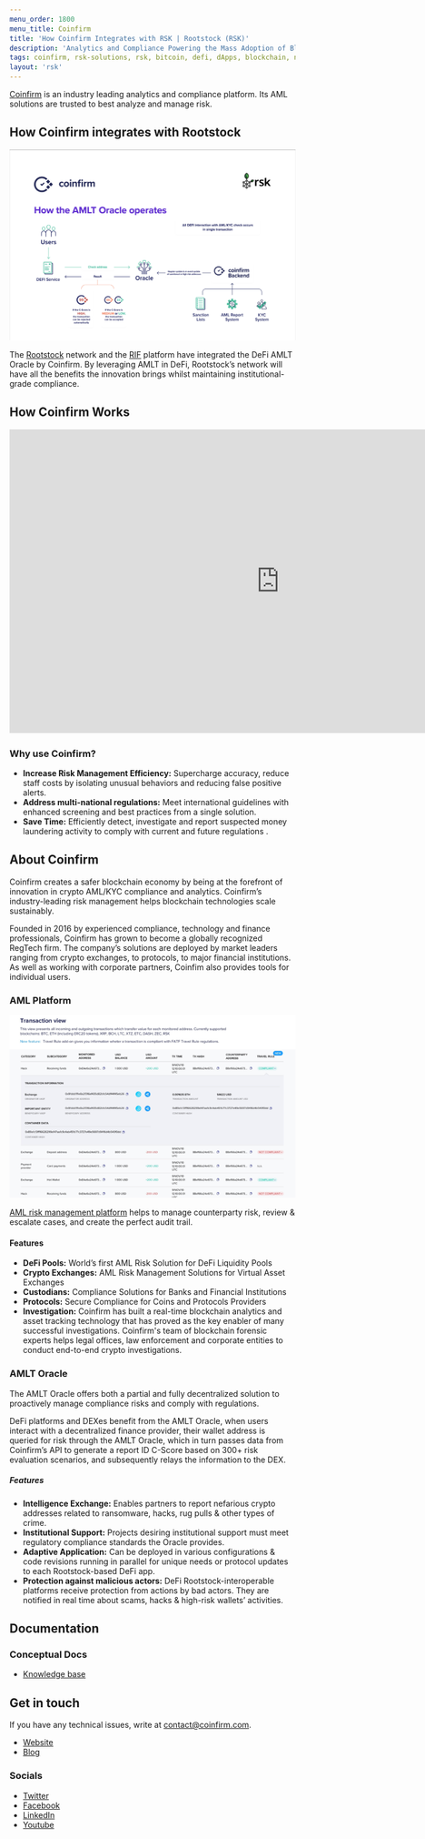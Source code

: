 ```yaml
---
menu_order: 1800
menu_title: Coinfirm
title: 'How Coinfirm Integrates with RSK | Rootstock (RSK)'
description: 'Analytics and Compliance Powering the Mass Adoption of Blockchain'
tags: coinfirm, rsk-solutions, rsk, bitcoin, defi, dApps, blockchain, node, smart-contracts, oracles, rootstock
layout: 'rsk'
---
```


[Coinfirm](https://www.coinfirm.com/) is an industry leading analytics and compliance platform. Its AML solutions are trusted to best analyze and manage risk.


## How Coinfirm integrates with Rootstock

![Coinfirm - Integration](/assets/img/solutions/coinfirm/coinfirm-rsk-integrations.png)

The [Rootstock](https://rootstock.io/) network and
the [RIF](https://rif.technology/) platform
have integrated the DeFi AMLT Oracle by Coinfirm.
By leveraging AMLT in DeFi,
Rootstock’s network will have all the benefits the innovation brings
whilst maintaining institutional-grade compliance.

## How Coinfirm Works

<div class="video-container">
  <iframe width="949" height="534" src="https://www.youtube.com/embed/WqNMiR-bgZE" frameborder="0" allow="accelerometer; autoplay; encrypted-media; gyroscope; picture-in-picture" allowfullscreen></iframe>
</div>

### Why use Coinfirm?

- **Increase Risk Management Efficiency:**
Supercharge accuracy, reduce staff costs by isolating unusual behaviors and reducing false positive alerts.
- **Address multi-national regulations:**
Meet international guidelines with enhanced screening and best practices from a single solution.
- **Save Time:**
Efficiently detect, investigate and report suspected money laundering activity to comply with current and future regulations .

## About Coinfirm

Coinfirm creates a safer blockchain economy by being at the forefront of innovation in crypto AML/KYC compliance and analytics.
Coinfirm’s industry-leading risk management helps blockchain technologies scale sustainably.

Founded in 2016 by experienced compliance, technology and finance professionals, Coinfirm has grown to become a globally recognized RegTech firm.
The company’s solutions are deployed by market leaders ranging from crypto exchanges, to protocols, to major financial institutions.
As well as working with corporate partners, Coinfim also provides tools for individual users.

### AML Platform

![Coinfirm AML Platform](/assets/img/solutions/coinfirm/aml-platform-kv.png)

[AML risk management platform](https://www.coinfirm.com/products/aml-platform/)  helps to manage counterparty risk, review & escalate cases, and create the perfect audit trail.

#### Features

- **DeFi Pools:**
World’s first AML Risk Solution for DeFi Liquidity Pools
- **Crypto Exchanges:**
AML Risk Management Solutions for Virtual Asset Exchanges
- **Custodians:**
Compliance Solutions for Banks and Financial Institutions
- **Protocols:**
Secure Compliance for Coins and Protocols Providers
- **Investigation:**
Coinfirm has built a real-time blockchain analytics and asset tracking technology that has proved as the key enabler of many successful investigations. Coinfirm's team of blockchain forensic experts helps legal offices, law enforcement and corporate entities to conduct end-to-end crypto investigations.

### AMLT Oracle

The AMLT Oracle offers both a partial and fully decentralized solution to proactively manage compliance risks and comply with regulations.

DeFi platforms and DEXes benefit from the AMLT Oracle,
when users interact with a decentralized finance provider,
their wallet address is queried for risk through the AMLT Oracle,
which in turn passes data from Coinfirm’s API to generate a report ID C-Score
based on 300+ risk evaluation scenarios,
and subsequently relays the information to the DEX.

##### Features

- **Intelligence Exchange:**
Enables partners to report nefarious crypto addresses related to ransomware, hacks, rug pulls & other types of crime.
- **Institutional Support:**
Projects desiring institutional support must meet regulatory compliance standards the Oracle provides.
- **Adaptive Application:**
Can be deployed in various configurations & code revisions running in parallel for unique needs or protocol updates to each Rootstock-based DeFi app.
- **Protection against malicious actors:**
DeFi Rootstock-interoperable platforms receive protection from actions by bad actors. They are notified in real time about scams, hacks & high-risk wallets’ activities.

## Documentation

### Conceptual Docs

- [Knowledge base](https://www.coinfirm.com/encyclopedia/)

## Get in touch

If you have any technical issues, write at [contact@coinfirm.com](mailto:contact@coinfirm.com).

- [Website](https://www.coinfirm.com/)
- [Blog](https://www.coinfirm.com/blog/)

### Socials

- [Twitter](https://twitter.com/coinfirm_io)
- [Facebook](https://www.facebook.com/Coinfirm.io/)
- [LinkedIn](https://www.linkedin.com/company/coinfirm/)
- [Youtube](https://www.youtube.com/c/Coinfirm)